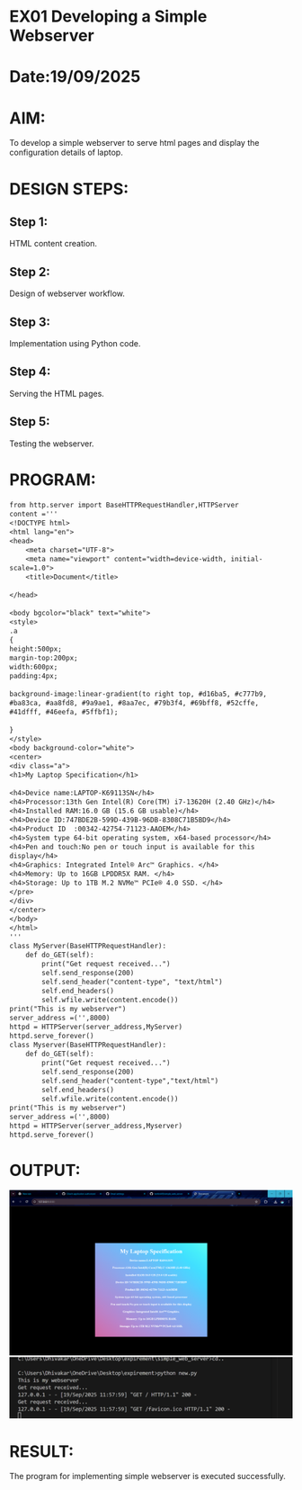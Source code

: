 # EX01 Developing a Simple Webserver

# Date:19/09/2025
# AIM:
To develop a simple webserver to serve html pages and display the configuration details of laptop.

# DESIGN STEPS:
## Step 1:
HTML content creation.

## Step 2:
Design of webserver workflow.

## Step 3:
Implementation using Python code.

## Step 4:
Serving the HTML pages.

## Step 5:
Testing the webserver.

# PROGRAM:
```
from http.server import BaseHTTPRequestHandler,HTTPServer
content ='''
<!DOCTYPE html>
<html lang="en">
<head>
    <meta charset="UTF-8">
    <meta name="viewport" content="width=device-width, initial-scale=1.0">
    <title>Document</title>
   
</head>

<body bgcolor="black" text="white">
<style>
.a
{
height:500px;
margin-top:200px;
width:600px;
padding:4px;

background-image:linear-gradient(to right top, #d16ba5, #c777b9, #ba83ca, #aa8fd8, #9a9ae1, #8aa7ec, #79b3f4, #69bff8, #52cffe, #41dfff, #46eefa, #5ffbf1);

}
</style>
<body background-color="white">
<center>
<div class="a">
<h1>My Laptop Specification</h1>

<h4>Device name:LAPTOP-K69113SN</h4>
<h4>Processor:13th Gen Intel(R) Core(TM) i7-13620H (2.40 GHz)</h4>
<h4>Installed RAM:16.0 GB (15.6 GB usable)</h4>
<h4>Device ID:747BDE2B-599D-439B-96DB-8308C71B5BD9</h4>
<h4>Product ID	:00342-42754-71123-AAOEM</h4>
<h4>System type	64-bit operating system, x64-based processor</h4>
<h4>Pen and touch:No pen or touch input is available for this display</h4>
<h4>Graphics: Integrated Intel® Arc™ Graphics. </h4>
<h4>Memory: Up to 16GB LPDDR5X RAM. </h4>
<h4>Storage: Up to 1TB M.2 NVMe™ PCIe® 4.0 SSD. </h4>
</pre>
</div>
</center>
</body>
</html>
'''
class MyServer(BaseHTTPRequestHandler):
    def do_GET(self):
        print("Get request received...")
        self.send_response(200)
        self.send_header("content-type", "text/html")
        self.end_headers()
        self.wfile.write(content.encode())
print("This is my webserver")
server_address =('',8000)
httpd = HTTPServer(server_address,MyServer)
httpd.serve_forever()
class Myserver(BaseHTTPRequestHandler):
    def do_GET(self):
        print("Get request received...")
        self.send_response(200)
        self.send_header("content-type","text/html")
        self.end_headers()
        self.wfile.write(content.encode())
print("This is my webserver")
server_address =('',8000)
httpd = HTTPServer(server_address,Myserver)
httpd.serve_forever()
```
# OUTPUT:
![alt text](<Screenshot 2025-09-19 115808.png>)
![alt text](<Screenshot 2025-09-19 115825.png>)

# RESULT:
The program for implementing simple webserver is executed successfully.
